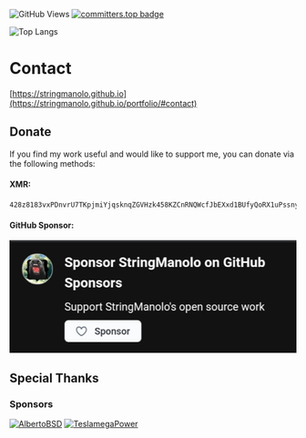 ![GitHub Views](https://komarev.com/ghpvc/?username=StringManolo&color=2A3F36)
[![committers.top badge](https://user-badge.committers.top/spain/StringManolo.svg)](https://user-badge.committers.top/spain/StringManolo)

![Top Langs](https://github-readme-stats.vercel.app/api/top-langs/?username=StringManolo&hide=html,css,smali,makefile,dogescript&langs_count=10)

# Contact
[https://stringmanolo.github.io](https://stringmanolo.github.io/portfolio/#contact)


## Donate

If you find my work useful and would like to support me, you can donate via the following methods:

#### XMR:
```
428z8183vxPDnvrU7TKpjmiYjqsknqZGVHzk458KZCnRNQWcfJbEXxd1BUfyQoRX1uPssnynN7KwMh2GMeWfK7BeFp1htMA
```
#### GitHub Sponsor:
[![Sponsor](https://raw.githubusercontent.com/StringManolo/share/master/images/sponsor_card.jpg)](https://github.com/sponsors/StringManolo)

## Special Thanks

### Sponsors

[![AlbertoBSD](https://avatars.githubusercontent.com/u/17832765?s=60&v=4)](https://github.com/albertobsd) 
[![TeslamegaPower](https://avatars.githubusercontent.com/u/132848198?s=60&v=4)](https://github.com/TeslamegaPower)
